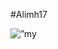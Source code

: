 #Alimh17

<div style="width: 100% ; dispaly : flex ; justify-content : center">
<img width:"100%" src=”https://userimages.githubusercontent.com/75753187/123358567-aac7b900-d539-11eb-8275-0b380264bb4c.png" alt=”my banner”>
</div>


